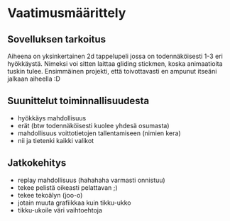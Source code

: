 # Vaatimusmäärittely

## Sovelluksen tarkoitus
Aiheena on yksinkertainen 2d tappelupeli jossa on todennäköisesti 1-3 eri hyökkäystä. Nimeksi voi sitten laittaa gliding stickmen, koska animaatioita tuskin tulee.
Ensimmäinen projekti, että toivottavasti en ampunut itseäni jalkaan aiheella :D

## Suunittelut toiminnallisuudesta
* hyökkäys mahdollisuus
* erät (btw todennäköisesti kuolee yhdesä osumasta)
* mahdollisuus voittotietojen tallentamiseen (nimien kera)
* nii ja tietenki kaikki valikot

## Jatkokehitys
* replay mahdollisuus (hahahaha varmasti onnistuu)
* tekee pelistä oikeasti pelattavan ;)
* tekee tekoälyn (joo-o)
* jotain muuta grafiikkaa kuin tikku-ukko
* tikku-ukoile väri vaihtoehtoja
